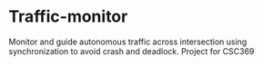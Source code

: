# Traffic-monitor
Monitor and guide autonomous traffic across intersection using synchronization to avoid crash and deadlock. 
Project for CSC369
